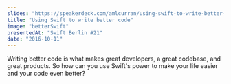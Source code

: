 ```yaml
---
slides: "https://speakerdeck.com/amlcurran/using-swift-to-write-better-code"
title: "Using Swift to write better code"
image: "betterSwift"
presentedAt: "Swift Berlin #21"
date: "2016-10-11"
---
```

Writing better code is what makes great developers, a great codebase, and great products. So how can you use Swift's power to make your life easier and your code even better? 
